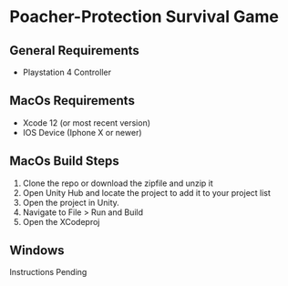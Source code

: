 # Poacher-Protection Survival Game 

## General Requirements
- Playstation 4 Controller

## MacOs Requirements
- Xcode 12 (or most recent version)
- IOS Device (Iphone X or newer)

## MacOs Build Steps
1. Clone the repo or download the zipfile and unzip it 
2. Open Unity Hub and locate the project to add it to your project list
3. Open the project in Unity. 
4. Navigate to File > Run and Build 
5. Open the XCodeproj

## Windows 
Instructions Pending
